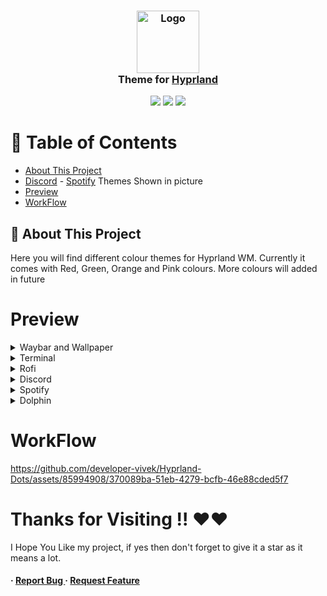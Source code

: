 <h3 align="center">
	<img src="https://styles.redditmedia.com/t5_6sciw0/styles/communityIcon_h3cvittvupi91.png" width="100" alt="Logo"/><br/>
	Theme for <a href="https://hyprland.org/">Hyprland</a>
</h3>

<p align="center">
    <a href="https://github.com/developer-vivek/Hyprland-Dots/stargazers"><img src="https://img.shields.io/github/stars/developer-vivek/Hyprland-Dots?colorA=ff671f&colorB=016064&style=for-the-badge"></a>
     <a href="https://github.com/developer-vivek/Hyprland-Dots/contributors"><img src="https://img.shields.io/github/contributors/developer-vivek/Hyprland-Dots?colorA=ffffff&colorB=e6b847&style=for-the-badge"></a>
    <a href="https://github.com/developer-vivek/Hyprland-Dots/issues"><img src="https://img.shields.io/github/issues/developer-vivek/Hyprland-Dots?colorA=046a38&colorB=c51e3a&style=for-the-badge"></a>
</p>

# :notebook_with_decorative_cover: Table of Contents

- [About This Project](#star2-about-the-project)
- [Discord](https://github.com/developer-vivek/Discord-Themes/) - [Spotify](https://github.com/developer-vivek/Spotify-Themes)  Themes Shown in picture
- [Preview](#Preview)
- [WorkFlow](#WorkFlow)

## :star2: About This Project
Here you will find different colour themes for Hyprland WM. Currently it comes with Red, Green, Orange and Pink colours. More colours will added in future

# Preview
<details>
<summary>Waybar and Wallpaper</summary>
<img src="https://github.com/developer-vivek/Hyprland-Dots/assets/85994908/057a9e34-0626-4182-beae-f6c01d4e19be"/>
</details>

<details>
<summary>Terminal</summary>
<img src="https://github.com/developer-vivek/Hyprland-Dots/assets/85994908/2dfbdf2d-d76a-49ba-90ae-1d7dbc0239b7"/>
</details>

<details>
<summary>Rofi</summary>
<img src="https://github.com/developer-vivek/Hyprland-Dots/assets/85994908/47bbfd1c-32ab-4f27-8d5c-cbd687ed17a3"/>
</details>

<details>
<summary>Discord</summary>
<img src="https://github.com/developer-vivek/Hyprland-Dots/assets/85994908/353630d9-1fc6-4453-8a52-8f96f73a891c"/>
</details>

<details>
<summary>Spotify</summary>
<img src="https://github.com/developer-vivek/Hyprland-Dots/assets/85994908/10c7212b-2c77-4290-9e6d-e136dbd46ced"/>
</details>

<details>
<summary>Dolphin</summary>
<img src="https://github.com/developer-vivek/Hyprland-Dots/assets/85994908/0e09e975-16eb-41f6-9252-b147b094e38d"/>
</details>

# WorkFlow
https://github.com/developer-vivek/Hyprland-Dots/assets/85994908/370089ba-51eb-4279-bcfb-46e88cded5f7

# Thanks for Visiting !! ❤️❤️
I Hope You Like my project, if yes then don't forget to give it a star as it means a lot.


<h4> <span>· </span> <a href="https://github.com/developer-vivek/Hyprland-Dots/issues"> Report Bug </a> <span> · </span> <a href="https://github.com/developer-vivek/Hyprland-Dots/issues"> Request Feature </a> </h4>
